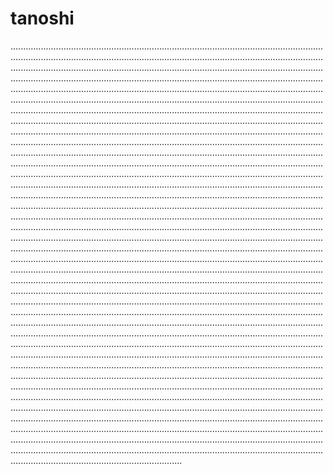 # tanoshi
........................................................................................................................................................................................................................................................................................................................................................................................................................................................................................................................................................................................................................................................................................................................................................................................................................................................................................................................................................................................................................................................................................................................................................................................................................................................................................................................................................................................................................................................................................................................................................................................................................................................................................................................................................................................................................................................................................................................................................................................................................................................................................................................................................................................................................................................................................................................................................................................................................................................................................................................................................................................................................................................................................................................................................................................................................................................................................................................................................................................................................................................................................................................................................................................................................................................................................................................................................................................................................................................................................................................................................................................................................................................................................................................................................................................................................................................................................................................................................................................................................................................................................................................................................................................................................................................................................................................................................................................................................................................................................................................................................................................................................................................................................................................................................................................................................................................................................................................................................................................................................................................................................................